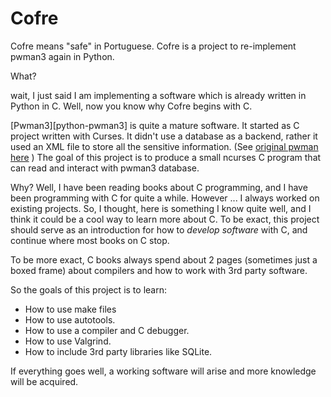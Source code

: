Cofre 
=====

Cofre means "safe" in Portuguese. Cofre is a project to re-implement
pwman3 again in Python. 

What? 

wait, I just said I am implementing a software which is already 
written in Python in C. 
Well, now you know why Cofre begins with C. 

[Pwman3][python-pwman3] is quite a mature software. 
It started as C project written with Curses. It didn't use a database 
as a backend, rather it used an XML file to store all the sensitive information. 
(See [original pwman here][c-pwman] )
The goal of this project is to produce a small ncurses C program that can 
read and interact with pwman3 database. 

Why? 
Well, I have been reading books about C programming, and I have been 
programming with C for quite a while. However ... I always worked on 
existing projects. So, I thought, here is something I know quite well,
and I think it could be a cool way to learn more about C. 
To be exact, this project should serve as an introduction for how to 
_develop software_ with C, and continue where most books on C stop. 

To be more exact, C books always spend about 2 pages (sometimes just a
boxed frame) about compilers and how to work with 3rd party software. 

So the goals of this project is to learn:

 * How to use make files
 * How to use autotools. 
 * How to use a compiler and C debugger. 
 * How to use Valgrind. 
 * How to include 3rd party libraries like SQLite. 

If everything goes well, a working software will arise and more knowledge 
will be acquired. 

[python-pwman]: https://github.com/pwman3/pwman3
[c-pwman]: http://pwman.sourceforge.net/

